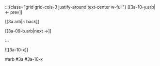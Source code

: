 :::{class="grid grid-cols-3 justify-around text-center w-full"}
[[3a-10-y.arb|← prev]]

[[3a.arb|⌂ back]]

[[3a-09-b.arb|next →]]

:::

![[3a-10-x]]

#arb #3a #3a-10-x

